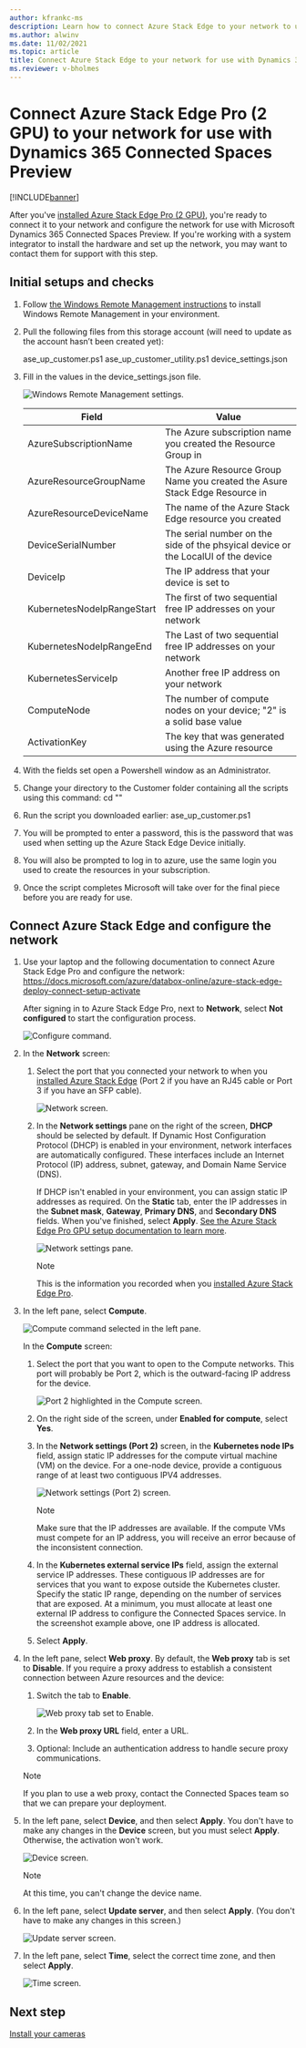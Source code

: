 ```yaml
---
author: kfrankc-ms
description: Learn how to connect Azure Stack Edge to your network to use with Dynamics 365 Connected Spaces Preview
ms.author: alwinv
ms.date: 11/02/2021
ms.topic: article
title: Connect Azure Stack Edge to your network for use with Dynamics 365 Connected Spaces Preview
ms.reviewer: v-bholmes
---
```


# Connect Azure Stack Edge Pro (2 GPU) to your network for use with Dynamics 365 Connected Spaces Preview

[!INCLUDE[banner](includes/banner.md)]

After you've [installed Azure Stack Edge Pro (2 GPU)](ase-install.md), you're ready to connect it to your network and configure the network for use with Microsoft Dynamics 365 Connected Spaces Preview. If you're working with a system integrator to install the hardware and set up the network, you may want to contact them for support with this step. 

## Initial setups and checks

1. Follow [the Windows Remote Management instructions](https://docs.microsoft.com/windows/win32/winrm/installation-and-configuration-for-windows-remote-management#quick-default-configuration) to install Windows Remote Management in your environment.

2. Pull the following files from this storage account (will need to update as the account hasn’t been created yet):

    ase_up_customer.ps1
    ase_up_customer_utility.ps1
    device_settings.json

3. Fill in the values in the device_settings.json file.

     ![Windows Remote Management settings.](media/ase-connect-windows-remote-management.jpg "Windows Remote Management settings")
 
    |Field|Value|
    |------------------------------------------|-----------------------------------------------------------------------------------|
    |AzureSubscriptionName|The Azure subscription name you created the Resource Group in|
    |AzureResourceGroupName|The Azure Resource Group Name you created the Asure Stack Edge Resource in|
    |AzureResourceDeviceName|The name of the Azure Stack Edge resource you created|
    |DeviceSerialNumber|The serial number on the side of the phsyical device or the LocalUI of the device|
    |DeviceIp|The IP address that your device is set to|
    |KubernetesNodeIpRangeStart|The first of two sequential free IP addresses on your network|
    |KubernetesNodeIpRangeEnd|The Last of two sequential free IP addresses on your network|
    |KubernetesServiceIp|Another free IP address on your network|
    |ComputeNode|The number of compute nodes on your device; "2" is a solid base value|
    |ActivationKey|	The key that was generated using the Azure resource|


4. With the fields set open a Powershell window as an Administrator. 
5. Change your directory to the Customer folder containing all the scripts using this command:
cd "<File Path to folder>"
6. Run the script you downloaded earlier: ase_up_customer.ps1
7. You will be prompted to enter a password, this is the password that was used when setting up the Azure Stack Edge Device initially. 
8. You will also be prompted to log in to azure, use the same login you used to create the resources in your subscription.
9. Once the script completes Microsoft will take over for the final piece before you are ready for use.

















## Connect Azure Stack Edge and configure the network

1. Use your laptop and the following documentation to connect Azure Stack Edge Pro and configure the network: https://docs.microsoft.com/azure/databox-online/azure-stack-edge-deploy-connect-setup-activate

    After signing in to Azure Stack Edge Pro, next to **Network**, select **Not configured** to start the configuration process.

    ![Configure command.](media/ase-configure-network.PNG "Configure command")

2. In the **Network** screen:

    1. Select the port that you connected your network to when you [installed Azure Stack Edge](ase-install.md) (Port 2 if you have an RJ45 cable or Port 3 if you have an SFP cable).

        ![Network screen.](media/ase-network.PNG "Network screen")

    2. In the **Network settings** pane on the right of the screen, **DHCP** should be selected by default. If Dynamic Host Configuration Protocol (DHCP) is enabled in your environment, network interfaces are automatically configured. These interfaces include an Internet Protocol (IP) address, subnet, gateway, and Domain Name Service (DNS).

        If DHCP isn't enabled in your environment, you can assign static IP addresses as required. On the **Static** tab, enter the IP addresses in the **Subnet mask**, **Gateway**, **Primary DNS**, and **Secondary DNS** fields. When you've finished, select **Apply**. [See the Azure Stack Edge Pro GPU setup documentation to learn more](/azure/databox-online/azure-stack-edge-gpu-deploy-configure-network-compute-web-proxy#configure-network).

        ![Network settings pane.](media/ase-network-settings.PNG "Network settings pane")

        > [!NOTE]
        > This is the information you recorded when you [installed Azure Stack Edge Pro](ase-install.md).

3. In the left pane, select **Compute**.

    ![Compute command selected in the left pane.](media/ase-compute.PNG "Compute command selected in the left pane")

    In the **Compute** screen:

    1. Select the port that you want to open to the Compute networks. This port will probably be Port 2, which is the outward-facing IP address for the device.

        ![Port 2 highlighted in the Compute screen.](media/ase-compute-port-2.PNG "Port 2 highlighted in the Compute screen")

    2. On the right side of the screen, under **Enabled for compute**, select **Yes**.

    3. In the **Network settings (Port 2)** screen, in the **Kubernetes node IPs** field, assign static IP addresses for the compute virtual machine (VM) on the device. For a one-node device, provide a contiguous range of at least two contiguous IPV4 addresses.

        ![Network settings (Port 2) screen.](media/ase-compute-apply.PNG "Network settings (Port 2) screen")

        > [!NOTE]
        > Make sure that the IP addresses are available. If the compute VMs must compete for an IP address, you will receive an error because of the inconsistent connection.

    4. In the **Kubernetes external service IPs** field, assign the external service IP addresses. These contiguous IP addresses are for services that you want to expose outside the Kubernetes cluster. Specify the static IP range, depending on the number of services that are exposed. At a minimum, you must allocate at least one external IP address to configure the Connected Spaces service. In the screenshot example above, one IP address is allocated. 

    5. Select **Apply**.

4. In the left pane, select **Web proxy**. By default, the **Web proxy** tab is set to **Disable**. If you require a proxy address to establish a consistent connection between Azure resources and the device:

    1. Switch the tab to **Enable**.

        ![Web proxy tab set to Enable.](media/ase-web-proxy-authentication-address.PNG "Web proxy tab set to Enable")

    2. In the **Web proxy URL** field, enter a URL.

    3. Optional: Include an authentication address to handle secure proxy communications.

    > [!NOTE]
    > If you plan to use a web proxy, contact the Connected Spaces team so that we can prepare your deployment.

5. In the left pane, select **Device**, and then select **Apply**. You don't have to make any changes in the **Device** screen, but you must select **Apply**. Otherwise, the activation won't work.

    ![Device screen.](media/ase-device.PNG "Device screen")

    > [!NOTE]
    > At this time, you can't change the device name.

6. In the left pane, select **Update server**, and then select **Apply**. (You don't have to make any changes in this screen.)

    ![Update server screen.](media/ase-update-server.PNG "Update server screen")

7. In the left pane, select **Time**, select the correct time zone, and then select **Apply**.

    ![Time screen.](media/ase-select-time-zone.PNG "Time screen")

## Next step

[Install your cameras](install-cameras.md)
